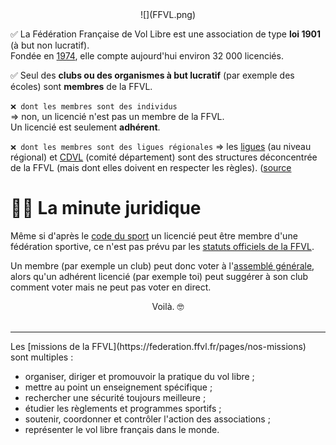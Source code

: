 [comment]: # (S19V)
[comment]: # (La F.F.V.L. est une association :)
[comment]: # (loi 1901)
[comment]: # (dont les membres sont des clubs et des organismes à but lucratif)



<center>![](FFVL.png)</center>


✅ La Fédération Française de Vol Libre est une association de type **loi 1901** (à but non lucratif).  
Fondée en [1974](https://federation.ffvl.fr/histoire_de_la_FFVL), elle compte aujourd'hui environ 32 000 licenciés.

✅ Seul des **clubs ou des organismes à but lucratif** (par exemple des écoles) sont **membres** de la FFVL.

`❌ dont les membres sont des individus`  
=> non, un licencié n'est pas un membre de la FFVL.  
Un licencié est seulement **adhérent**.

`❌ dont les membres sont des ligues régionales`
=> les [ligues](https://federation.ffvl.fr/les-instances-regionales) (au niveau régional) et [CDVL](https://federation.ffvl.fr/les-instances-departementales) (comité département) sont des structures déconcentrée de la FFVL (mais dont elles doivent en respecter les règles). ([source](https://federation.ffvl.fr/organisation-generale)

# 👩‍💼 La minute juridique

Même si d'après le [code du sport](https://www.legifrance.gouv.fr/affichCode.do?idSectionTA=LEGISCTA000006167035&cidTexte=LEGITEXT000006071318) un licencié peut être membre d'une fédération sportive, ce n'est pas prévu par les [statuts officiels de la FFVL](https://federation.ffvl.fr/statuts-et-reglements). 


Un membre (par exemple un club) peut donc voter à l'[assemblé générale](https://federation.ffvl.fr/pages/assembl-e-g-n-rale), alors qu'un adhérent licencié (par exemple toi) peut suggérer à son club comment voter mais ne peut pas voter en direct.

<center>Voilà. 🤓 </center>
<br>

<hr>
Les [missions de la FFVL](https://federation.ffvl.fr/pages/nos-missions) sont multiples :
  
 - organiser, diriger et promouvoir la pratique du vol libre ;  
 - mettre au point un enseignement spécifique ;  
 - rechercher une sécurité toujours meilleure ;  
 - étudier les règlements et programmes sportifs ;  
 - soutenir, coordonner et contrôler l'action des associations ;  
 - représenter le vol libre français dans le monde.  